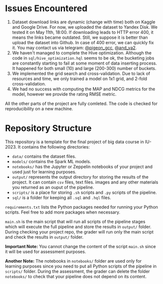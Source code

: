 # Issues Encountered

1. Dataset download links are dynamic (change with time) both on Kaggle and Google Drive. For now, we uploaded the dataset to Yandex Disk. We tested it on May 11th, 18:00. If downloading leads to HTTP error 400, it means the links became outdated. Still, we suppose it is better than upload the dataset into Github. In case of 400 error, we can quickly fix it. You may contact us via telegram: [@pigeon_gcc](https://t.me/pigeon_gcc), [@and_va2](https://t.me/and_va2).
2. We haven't managed to complete the Hive optimization. Although the code in `sql/hive_optimization.hql` seems to be ok, the bucketing jobs are constantly starting to fail at some moment of data inserting process. It happened for both small (10) and large (200-300) number of buckets.
3. We implemented the grid search and cross-validation. Due to lack of resources and time, we only trained a model on 1x1 grid, and 2-fold cross-validation.
4. We had no success with computing the MAP and NDCG metrics for the model, however we provide the rating RMSE metric.

All the other parts of the project are fully comleted. The code is checked for reproducibility on a new machine.

# Repository Structure

This repository is a template for the final project of big data course in IU-2023. It contains the following directories:

- `data/` contains the dataset files.
- `models/` contains the Spark ML models.
- `notebooks/` has the Jupyter or Zeppelin notebooks of your project and used just for learning purposes.
- `output/` represents the output directory for storing the results of the project. It can contain `csv` files, text files. images and any other materials you returned as an ouput of the pipeline.
- `scripts/` is a place for storing `.sh` scripts and `.py` scripts of the pipeline.
- `sql/` is a folder for keeping all `.sql` and `.hql` files.

`requirements.txt` lists the Python packages needed for running your Python scripts. Feel free to add more packages when necessary.

`main.sh` is the main script that will run all scripts of the pipeline stages which will execute the full pipeline and store the results in `output/` folder. During checking your project repo, the grader will run only the main script and check the results in `output/` folder.

**Important Note:** You cannot change the content of the script `main.sh` since it will be used for assessment purposes.

**Another Note:** The notebooks in `notebooks/` folder are used only for learning purposes since you need to put all Python scripts of the pipeline in `scripts/` folder. During the assessment, the grader can delete the folder `notebooks/` to check that your pipeline does not depend on its content.
